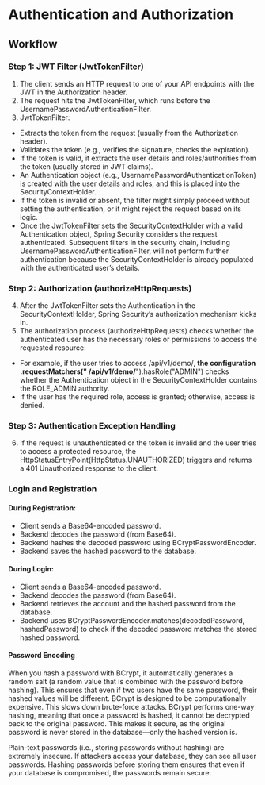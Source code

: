 # Authentication and Authorization

## Workflow

### Step 1: JWT Filter (JwtTokenFilter)

1. The client sends an HTTP request to one of your API endpoints with the JWT in the Authorization
   header.
2. The request hits the JwtTokenFilter, which runs before the UsernamePasswordAuthenticationFilter.
3. JwtTokenFilter:

- Extracts the token from the request (usually from the Authorization header).
- Validates the token (e.g., verifies the signature, checks the expiration).
- If the token is valid, it extracts the user details and roles/authorities from the token (usually
  stored in JWT claims).
- An Authentication object (e.g., UsernamePasswordAuthenticationToken) is created with the user
  details and roles, and this is placed into the SecurityContextHolder.
- If the token is invalid or absent, the filter might simply proceed without setting the
  authentication, or it might reject the request based on its logic.
- Once the JwtTokenFilter sets the SecurityContextHolder with a valid Authentication object, Spring Security considers the request authenticated. Subsequent filters in the security chain, including UsernamePasswordAuthenticationFilter, will not perform further authentication because the SecurityContextHolder is already populated with the authenticated user’s details.

### Step 2: Authorization (authorizeHttpRequests)

4. After the JwtTokenFilter sets the Authentication in the SecurityContextHolder, Spring Security’s
   authorization mechanism kicks in.
5. The authorization process (authorizeHttpRequests) checks whether the authenticated user has the
   necessary roles or permissions to access the requested resource:

- For example, if the user tries to access /api/v1/demo/**, the configuration .requestMatchers("
  /api/v1/demo/**").hasRole("ADMIN") checks whether the Authentication object in the
  SecurityContextHolder contains the ROLE_ADMIN authority.
- If the user has the required role, access is granted; otherwise, access is denied.

### Step 3: Authentication Exception Handling

6. If the request is unauthenticated or the token is invalid and the user tries to access a
   protected resource, the HttpStatusEntryPoint(HttpStatus.UNAUTHORIZED) triggers and returns a 401
   Unauthorized response to the client.

### Login and Registration
#### During Registration:
- Client sends a Base64-encoded password.
- Backend decodes the password (from Base64).
- Backend hashes the decoded password using BCryptPasswordEncoder.
- Backend saves the hashed password to the database.

#### During Login:
- Client sends a Base64-encoded password.
- Backend decodes the password (from Base64).
- Backend retrieves the account and the hashed password from the database.
- Backend uses BCryptPasswordEncoder.matches(decodedPassword, hashedPassword) to check if the decoded password matches the stored hashed password.

#### Password Encoding
When you hash a password with BCrypt, it automatically generates a random salt (a random value that is combined with the password before hashing). This ensures that even if two users have the same password, their hashed values will be different.
BCrypt is designed to be computationally expensive. This slows down brute-force attacks. BCrypt performs one-way hashing, meaning that once a password is hashed, it cannot be decrypted back to the original password. This makes it secure, as the original password is never stored in the database—only the hashed version is.

Plain-text passwords (i.e., storing passwords without hashing) are extremely insecure. If attackers access your database, they can see all user passwords. Hashing passwords before storing them ensures that even if your database is compromised, the passwords remain secure.
